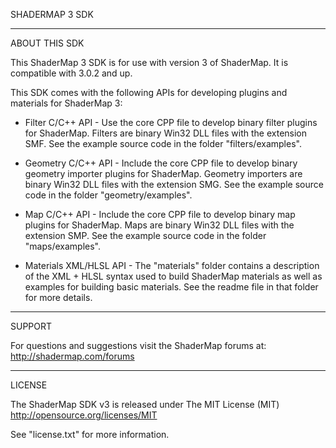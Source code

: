 SHADERMAP 3 SDK

-----------

ABOUT THIS SDK

This ShaderMap 3 SDK is for use with version 3 of ShaderMap. It is compatible 
with 3.0.2 and up. 

This SDK comes with the following APIs for developing plugins and materials for 
ShaderMap 3:

* Filter C/C++ API - Use the core CPP file to develop binary filter plugins for 
ShaderMap. Filters are binary Win32 DLL files with the extension SMF. See the 
example source code in the folder "filters/examples". 

* Geometry C/C++ API - Include the core CPP file to develop binary geometry importer
plugins for ShaderMap. Geometry importers are binary Win32 DLL files with the
extension SMG. See the example source code in the folder "geometry/examples". 

* Map C/C++ API - Include the core CPP file to develop binary map plugins for
ShaderMap. Maps are binary Win32 DLL files with the extension SMP. See the 
example source code in the folder "maps/examples". 

* Materials XML/HLSL API - The "materials" folder contains a description of the 
XML + HLSL syntax used to build ShaderMap materials as well as examples for 
building basic materials. See the readme file in that folder for more details.

-----------

SUPPORT

For questions and suggestions visit the ShaderMap forums at:
http://shadermap.com/forums

-----------

LICENSE

The ShaderMap SDK v3 is released under The MIT License (MIT)
http://opensource.org/licenses/MIT

See "license.txt" for more information.
